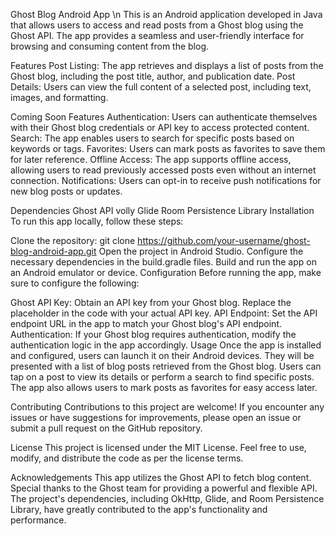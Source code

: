 Ghost Blog Android App \n
This is an Android application developed in Java that allows users to access and read posts from a Ghost blog using the Ghost API. The app provides a seamless and user-friendly interface for browsing and consuming content from the blog.

Features
Post Listing: The app retrieves and displays a list of posts from the Ghost blog, including the post title, author, and publication date.
Post Details: Users can view the full content of a selected post, including text, images, and formatting.

Coming Soon Features
Authentication: Users can authenticate themselves with their Ghost blog credentials or API key to access protected content.
Search: The app enables users to search for specific posts based on keywords or tags.
Favorites: Users can mark posts as favorites to save them for later reference.
Offline Access: The app supports offline access, allowing users to read previously accessed posts even without an internet connection.
Notifications: Users can opt-in to receive push notifications for new blog posts or updates.

Dependencies
Ghost API
volly
Glide
Room Persistence Library
Installation
To run this app locally, follow these steps:

Clone the repository: git clone https://github.com/your-username/ghost-blog-android-app.git
Open the project in Android Studio.
Configure the necessary dependencies in the build.gradle files.
Build and run the app on an Android emulator or device.
Configuration
Before running the app, make sure to configure the following:

Ghost API Key: Obtain an API key from your Ghost blog. Replace the placeholder in the code with your actual API key.
API Endpoint: Set the API endpoint URL in the app to match your Ghost blog's API endpoint.
Authentication: If your Ghost blog requires authentication, modify the authentication logic in the app accordingly.
Usage
Once the app is installed and configured, users can launch it on their Android devices. They will be presented with a list of blog posts retrieved from the Ghost blog. Users can tap on a post to view its details or perform a search to find specific posts. The app also allows users to mark posts as favorites for easy access later.

Contributing
Contributions to this project are welcome! If you encounter any issues or have suggestions for improvements, please open an issue or submit a pull request on the GitHub repository.

License
This project is licensed under the MIT License. Feel free to use, modify, and distribute the code as per the license terms.

Acknowledgements
This app utilizes the Ghost API to fetch blog content. Special thanks to the Ghost team for providing a powerful and flexible API.
The project's dependencies, including OkHttp, Glide, and Room Persistence Library, have greatly contributed to the app's functionality and performance.
